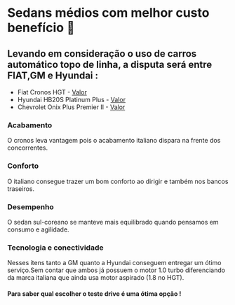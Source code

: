 # Sedans médios com melhor custo benefício 🚗

## Levando em consideração o uso de carros automático topo de linha, a disputa será entre FIAT,GM e Hyundai :

 - Fiat Cronos HGT -  [Valor](https://www.mobiauto.com.br/tabela-fipe/carros/fiat/cronos/2021/hgt-1-8-flex-aut?utm_campaign=SC_T_FIPE_Nacional&utm_medium=cpc&utm_source=google&utm_date=1652897902613)
 - Hyundai HB20S Platinum Plus - [Valor](https://www.mobiauto.com.br/hyundai/hb20s/2022/platinum-plus-bluelink-1.0-turbo-aut-flex)
 - Chevrolet Onix Plus Premier II - [Valor](https://www.mobiauto.com.br/tabela-fipe/carros/chevrolet/onix-plus/2022/1-0-premier-ii-turbo-flex-aut)
 
### Acabamento
O cronos leva vantagem pois o acabamento italiano dispara na frente dos concorrentes. 

### Conforto
O italiano consegue trazer um bom conforto ao dirigir e também nos bancos traseiros.

### Desempenho
O sedan sul-coreano se manteve mais equilibrado quando pensamos em consumo e agilidade.

### Tecnologia e conectividade
Nesses ítens tanto a GM quanto a Hyundai conseguem entregar um ótimo serviço.Sem contar que ambos já possuem o motor 1.0 turbo diferenciando da marca italiana que ainda usa motor aspirado (1.8 no HGT).

#### Para saber qual escolher o teste drive é uma ótima opção !
